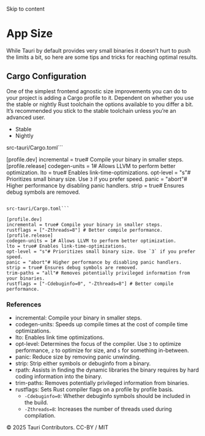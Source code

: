 Skip to content
# App Size
While Tauri by default provides very small binaries it doesn’t hurt to push the limits a bit, so here are some tips and tricks for reaching optimal results.
## Cargo Configuration
One of the simplest frontend agnostic size improvements you can do to your project is adding a Cargo profile to it.
Dependent on whether you use the stable or nightly Rust toolchain the options available to you differ a bit. It’s recommended you stick to the stable toolchain unless you’re an advanced user.
  * Stable 
  * Nightly 


src-tauri/Cargo.toml```

[profile.dev]
incremental = true# Compile your binary in smaller steps.
[profile.release]
codegen-units = 1# Allows LLVM to perform better optimization.
lto = true# Enables link-time-optimizations.
opt-level = "s"# Prioritizes small binary size. Use `3` if you prefer speed.
panic = "abort"# Higher performance by disabling panic handlers.
strip = true# Ensures debug symbols are removed.

```

src-tauri/Cargo.toml```

[profile.dev]
incremental = true# Compile your binary in smaller steps.
rustflags = ["-Zthreads=8"] # Better compile performance.
[profile.release]
codegen-units = 1# Allows LLVM to perform better optimization.
lto = true# Enables link-time-optimizations.
opt-level = "s"# Prioritizes small binary size. Use `3` if you prefer speed.
panic = "abort"# Higher performance by disabling panic handlers.
strip = true# Ensures debug symbols are removed.
trim-paths = "all"# Removes potentially privileged information from your binaries.
rustflags = ["-Cdebuginfo=0", "-Zthreads=8"] # Better compile performance.

```

### References
  * incremental: Compile your binary in smaller steps.
  * codegen-units: Speeds up compile times at the cost of compile time optimizations.
  * lto: Enables link time optimizations.
  * opt-level: Determines the focus of the compiler. Use `3` to optimize performance, `z` to optimize for size, and `s` for something in-between.
  * panic: Reduce size by removing panic unwinding.
  * strip: Strip either symbols or debuginfo from a binary.
  * rpath: Assists in finding the dynamic libraries the binary requires by hard coding information into the binary.
  * trim-paths: Removes potentially privileged information from binaries.
  * rustflags: Sets Rust compiler flags on a profile by profile basis. 
    * `-Cdebuginfo=0`: Whether debuginfo symbols should be included in the build.
    * `-Zthreads=8`: Increases the number of threads used during compilation.


© 2025 Tauri Contributors. CC-BY / MIT
